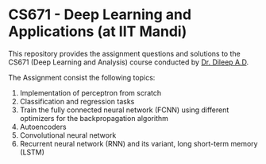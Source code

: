 # CS671 - Deep Learning and Applications (at IIT Mandi)


This repository provides the assignment questions and solutions to the CS671 (Deep Learning and Analysis) course conducted by [Dr. Dileep A.D](https://www.iitdh.ac.in/user-profile/dileep-d).

The Assignment consist the following topics:

1. Implementation of perceptron from scratch
2. Classification and regression tasks
3. Train the fully connected neural network (FCNN) using
different optimizers for the backpropagation algorithm
4. Autoencoders
5. Convolutional neural network
6. Recurrent neural network (RNN) and its variant, long short-term memory (LSTM) 



  

